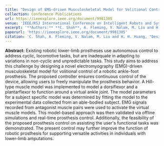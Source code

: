 ```yaml
---
title: "Design of EMG-driven Musculoskeletal Model for Volitional Control of a Robotic Ankle Prosthesis"
collection: Conference Publications
url: https://ieeexplore.ieee.org/document/9981305
venue: 'IEEE/RSJ International Conference on Intelligent Robots and Systems (IROS), Kyoto, Japan'
excerpt: '**Authors:** **C. Shah**, A. Fleming, V. Nalam, M. Liu and H. H. Huang'
paperurl: 'https://ieeexplore.ieee.org/document/9981305'
citation: 'C. Shah, A. Fleming, V. Nalam, M. Liu and H. H. Huang, "Design of EMG-driven Musculoskeletal Model for Volitional Control of a Robotic Ankle Prosthesis," 2022 IEEE/RSJ International Conference on Intelligent Robots and Systems (IROS), Kyoto, Japan, 2022, pp. 12261-12266, doi: 10.1109/IROS47612.2022.9981305.'
---
```


**Abstract:** Existing robotic lower-limb prostheses use autonomous control to address cyclic, locomotive tasks, but are inadequate in adapting to variations in non-cyclic and unpredictable tasks. This study aims to address this challenge by designing a novel electromyography (EMG)-driven musculoskeletal model for volitional control of a robotic ankle-foot prosthesis. The proposed controller ensures continuous control of the device, allowing users to freely manipulate the prosthesis behavior. A Hill-type muscle model was implemented to model a dorsiflexor and a plantarflexor to function around a virtual ankle joint. The model parameters for a subject specific model was determined by fitting the model to the experimental data collected from an able-bodied subject. EMG signals recorded from antagonist muscle pairs were used to activate the virtual muscle models. This model-based approach was then validated via offline simulations and real-time prosthesis control. Additionally, the feasibility of the proposed prosthesis control on assisting the user's functional tasks was demonstrated. The present control may further improve the function of robotic prosthesis for supporting versatile activities in individuals with lower-limb amputations.